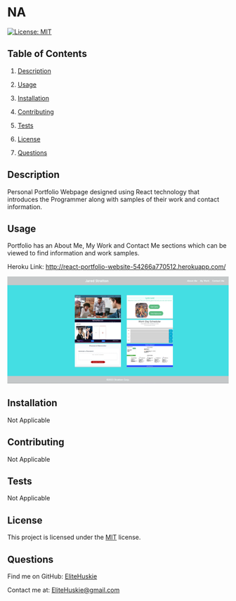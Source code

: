 # NA

[![License: MIT](https://img.shields.io/badge/License-MIT-yellow.svg)](https://opensource.org/licenses/MIT)

## Table of Contents

1. [Description](#description)
2. [Usage](#usage)

3. [Installation](#installation)
4. [Contributing](#contributing)

5. [Tests](#tests)

6. [License](#license)

7. [Questions](#questions)

## Description

Personal Portfolio Webpage designed using React technology that introduces the Programmer along with samples of their work and contact information.

## Usage

Portfolio has an About Me, My Work and Contact Me sections which can be viewed to find information and work samples.

Heroku Link: http://react-portfolio-website-54266a770512.herokuapp.com/

![Personal Portfolio Webpage](./portfolio/src/assets/images/portfolio-webpage-my-work-example.png)

## Installation

Not Applicable

## Contributing

Not Applicable

## Tests

Not Applicable

## License

This project is licensed under the [MIT](https://opensource.org/licenses/MIT) license.

## Questions

Find me on GitHub: [EliteHuskie](https://github.com/EliteHuskie)

Contact me at: [EliteHuskie@gmail.com](mailto:EliteHuskie@gmail.com)

